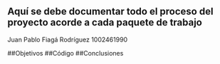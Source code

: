 ## Aquí se debe  documentar todo el proceso del proyecto acorde a cada paquete de trabajo 
Juan Pablo Fiagá Rodríguez   1002461990


##Objetivos
##Código
##Conclusiones

